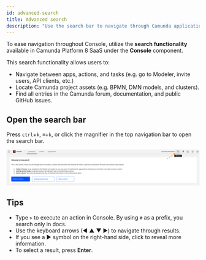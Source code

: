 ```yaml
---
id: advanced-search
title: Advanced search
description: "Use the search bar to navigate through Camunda applications and locate necessary resources and documentation."
---
```


To ease navigation throughout Console, utilize the **search functionality** available in Camunda Platform 8 SaaS under the **Console** component.

This search functionality allows users to:

- Navigate between apps, actions, and tasks (e.g. go to Modeler, invite users, API clients, etc.)
- Locate Camunda project assets (e.g. BPMN, DMN models, and clusters).
- Find all entries in the Camunda forum, documentation, and public GitHub issues.

## Open the search bar

Press `ctrl`+`k`, `⌘`+`k`, or click the magnifier in the top navigation bar to open the search bar.

![Open the search bar](./img/open_console_search.png)

## Tips

- Type `>` to execute an action in Console. By using `#` as a prefix, you search only in docs.
- Use the keyboard arrows (◀ ▲ ▼ ▶) to navigate through results.
- If you see a ▶ symbol on the right-hand side, click to reveal more information.
- To select a result, press **Enter**.
